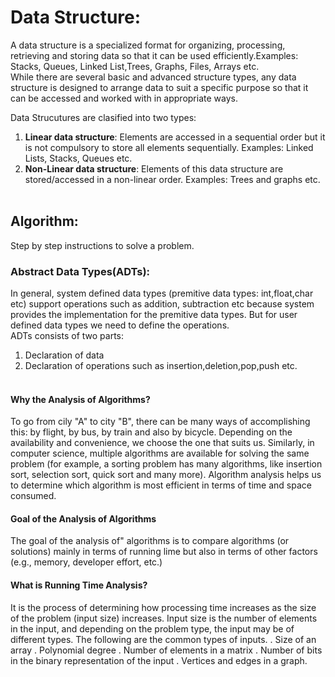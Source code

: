 # Data Structure:
A data structure is a specialized format for organizing, processing, retrieving and storing data so that it can be used efficiently.Examples: Stacks, Queues, Linked List,Trees, Graphs, Files, Arrays etc. <br>
While there are several basic and advanced structure types, any data structure is designed to arrange data to suit a specific purpose so that it can be accessed and worked with in appropriate ways. <br>

Data Strucutures are clasified into two types:
  1. <b>Linear data structure</b>: Elements are accessed in a sequential order but it is not compulsory to store all elements sequentially. Examples: Linked Lists, Stacks, Queues etc.
  2. <b>Non-Linear data structure</b>: Elements of this data structure are stored/accessed in a non-linear order. Examples: Trees and graphs etc.
<br><br>

## Algorithm:
Step by step instructions to solve a problem.

### Abstract Data Types(ADTs):
In general, system defined data types (premitive data types: int,float,char etc) support operations such as addition, subtraction etc because system provides the implementation for the premitive data types. But for user defined data types we need to define the operations.<br>
ADTs consists of two parts:
1. Declaration of data
2. Declaration of operations such as insertion,deletion,pop,push etc.
<br><br>

#### Why the Analysis of Algorithms? 
To go from cily "A" to city "B", there can be many ways of accomplishing this: by flight, by bus, by train and also by bicycle. Depending on the availability and convenience, we choose the one that suits us. Similarly, in computer science, multiple algorithms are  available for solving the same problem (for example, a sorting problem has many algorithms, like insertion sort, selection sort, quick sort and many more). Algorithm analysis helps us to determine which algorithm is most efficient in terms of time and space consumed. 

#### Goal of the Analysis of Algorithms 
The goal of the analysis of" algorithms is to compare algorithms (or solutions) mainly in terms of running lime but also in terms of other factors (e.g., memory, developer effort, etc.) 

#### What is Running Time Analysis? 
It is the process of determining how processing time increases as the size of the problem (input size) increases. Input size is the number of elements in the input, and depending on the problem type, the input may be of different types. The following are the common types of inputs. 
  . Size of an array 
  . Polynomial degree 
  . Number of elements in a matrix 
  . Number of bits in the binary representation of the input 
  . Vertices and edges in a graph. 



 
